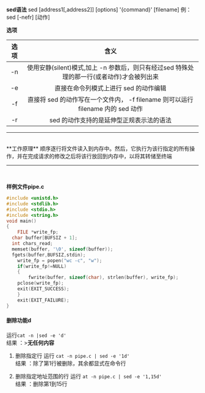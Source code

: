 **sed语法**
sed [address1[,address2]] [options] '{command}' [filename] 
例：sed [-nefr] [动作]

**选项**

| 选项 |  含义 |
|:----:|:-----:|
|-n| 使用安静(silent)模式,加上 -n 参数后，则只有经过sed 特殊处理的那一行(或者动作)才会被列出来|
|-e| 直接在命令列模式上进行 sed 的动作编辑|
|-f| 直接将 sed 的动作写在一个文件内， -f filename 则可以运行 filename 内的 sed 动作|
|-r| sed 的动作支持的是延伸型正规表示法的语法|
<hr/><br/>
**工作原理**
顺序逐行将文件读入到内存中。然后，它执行为该行指定的所有操作，并在完成请求的修改之后将该行放回到内存中，以将其转储至终端
<hr/><br/>

**样例文件pipe.c**
```c
#include <unistd.h>
#include <stdlib.h>
#include <stdio.h>
#include <string.h>
void main()
{
	FILE *write_fp;
  char buffer[BUFSIZ + 1];
  int chars_read;
  memset(buffer, '\0', sizeof(buffer));
  fgets(buffer,BUFSIZ,stdin);
	write_fp = popen("wc -c", "w");
	if(write_fp!=NULL)
	{
		fwrite(buffer, sizeof(char), strlen(buffer), write_fp);
    pclose(write_fp);
    exit(EXIT_SUCCESS);
	}
	exit(EXIT_FAILURE);
}
```
#### 删除功能d
运行`cat -n |sed -e 'd' `<br/>
结果 ：>**无任何内容**<br/>

1. 删除指定行
运行 ``cat -n pipe.c | sed -e '1d'``<br/>
结果 ：除了第1行被删除，其余都显式在命令行<br/>

2. 删除指定地址范围的行
运行 ``at -n pipe.c | sed -e '1,15d'``<br/>
结果 ：删除第1到15行
 
